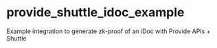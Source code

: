# provide_shuttle_idoc_example
Example integration to generate zk-proof of an iDoc with Provide APIs + Shuttle
